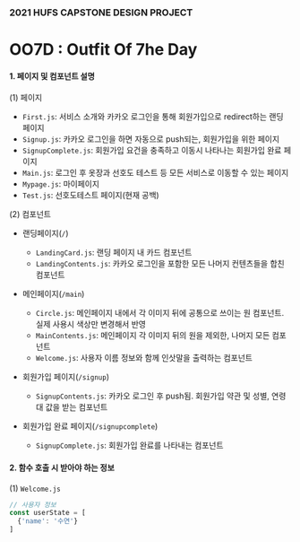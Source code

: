### 2021 HUFS CAPSTONE DESIGN PROJECT
# OO7D : Outfit Of 7he Day

#### 1. 페이지 및 컴포넌트 설명

(1) 페이지

* `First.js`: 서비스 소개와 카카오 로그인을 통해 회원가입으로 redirect하는 랜딩 페이지
* `Signup.js`: 카카오 로그인을 하면 자동으로 push되는, 회원가입을 위한 페이지
* `SignupComplete.js`: 회원가입 요건을 충족하고 이동시 나타나는 회원가입 완료 페이지
* `Main.js`: 로그인 후 옷장과 선호도 테스트 등 모든 서비스로 이동할 수 있는 페이지
* `Mypage.js`: 마이페이지
* `Test.js`: 선호도테스트 페이지(현재 공백)

(2) 컴포넌트

* 랜딩페이지(`/`)
  * `LandingCard.js`: 랜딩 페이지 내 카드 컴포넌트
  * `LandingContents.js`: 카카오 로그인을 포함한 모든 나머지 컨텐츠들을 합친 컴포넌트

* 메인페이지(`/main`)
  * `Circle.js`: 메인페이지 내에서 각 이미지 뒤에 공통으로 쓰이는 원 컴포넌트. 실제 사용시 색상만 변경해서 반영
  * `MainContents.js`: 메인페이지 각 이미지 뒤의 원을 제외한, 나머지 모든 컴포넌트
  * `Welcome.js`: 사용자 이름 정보와 함께 인삿말을 출력하는 컴포넌트

* 회원가입 페이지(`/signup`)
  * `SignupContents.js`: 카카오 로그인 후 push됨. 회원가입 약관 및 성별, 연령대 값을 받는 컴포넌트

* 회원가입 완료 페이지(`/signupcomplete`)
  * `SignupComplete.js`: 회원가입 완료를 나타내는 컴포넌트

#### 2. 함수 호출 시 받아야 하는 정보

(1) `Welcome.js`

```js
// 사용자 정보 
const userState = [
  {'name': '수연'}
]
```
